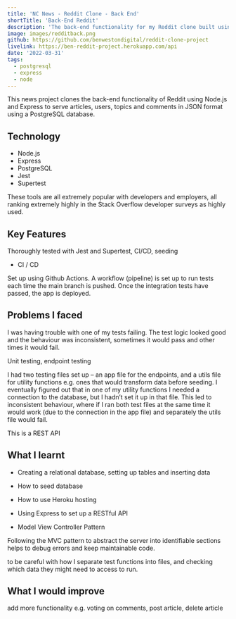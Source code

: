 ```yaml
---
title: 'NC News - Reddit Clone - Back End'
shortTitle: 'Back-End Reddit'
description: 'The back-end functionality for my Reddit clone built using Express / PostgreSQL.'
image: images/redditback.png
github: https://github.com/benwestondigital/reddit-clone-project
livelink: https://ben-reddit-project.herokuapp.com/api
date: '2022-03-31'
tags:
  - postgresql
  - express
  - node
---
```


This news project clones the back-end functionality of Reddit using Node.js and Express to serve articles, users, topics and comments in JSON format using a PostgreSQL database.

## Technology

- Node.js
- Express
- PostgreSQL
- Jest
- Supertest

These tools are all extremely popular with developers and employers, all ranking extremely highly in the Stack Overflow developer surveys as highly used.

## Key Features

Thoroughly tested with Jest and Supertest, CI/CD, seeding

- CI / CD

Set up using Github Actions. A workflow (pipeline) is set up to run tests each time the main branch is pushed. Once the integration tests have passed, the app is deployed.

## Problems I faced

I was having trouble with one of my tests failing. The test logic looked good and the behaviour was inconsistent, sometimes it would pass and other times it would fail.

Unit testing, endpoint testing

I had two testing files set up – an app file for the endpoints, and a utils file for utility functions e.g. ones that would transform data before seeding. I eventually figured out that in one of my utility functions I needed a connection to the database, but I hadn’t set it up in that file. This led to inconsistent behaviour, where if I ran both test files at the same time it would work (due to the connection in the app file) and separately the utils file would fail.

This is a REST API

## What I learnt

- Creating a relational database, setting up tables and inserting data

- How to seed database

- How to use Heroku hosting

- Using Express to set up a RESTful API

- Model View Controller Pattern

Following the MVC pattern to abstract the server into identifiable sections helps to debug errors and keep maintainable code.

to be careful with how I separate test functions into files, and checking which data they might need to access to run.

## What I would improve

add more functionality e.g. voting on comments, post article, delete article
